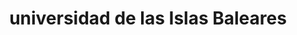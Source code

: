 ---
title: "universidad de las Islas Baleares"
external_link: "https://coronavirus.uib.es/"
type: "islas-baleares"
img: "./images/universidades/universidad_de_islas_baleares.png"
file_title: "Acuerdo Adaptación Enseñanza"
file_link: "https://coronavirus.uib.es/Arxiu-de-noticies/Resumen-de-los-planes-de-actuacion-y-contingencia.cid638913"
---